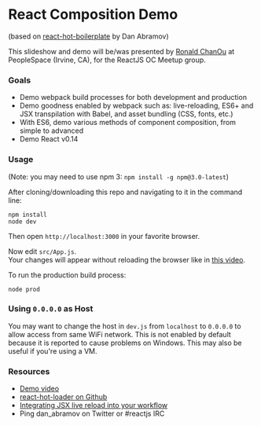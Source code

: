 React Composition Demo
======================

(based on [react-hot-boilerplate](http://github.com/gaearon/react-hot-boilerplate) by Dan Abramov)

This slideshow and demo will be/was presented by [Ronald ChanOu](http://twitter.com/ronaldchanou)
at PeopleSpace (Irvine, CA), for the ReactJS OC Meetup group.

### Goals

* Demo webpack build processes for both development and production
* Demo goodness enabled by webpack such as: live-reloading, ES6+ and JSX transpilation with Babel, and asset bundling (CSS, fonts, etc.)
* With ES6, demo various methods of component composition, from simple to advanced
* Demo React v0.14

### Usage

(Note: you may need to use npm 3: `npm install -g npm@3.0-latest`)

After cloning/downloading this repo and navigating to it in the command line:
```
npm install
node dev
```
Then open `http://localhost:3000` in your favorite browser.

Now edit `src/App.js`.  
Your changes will appear without reloading the browser like in [this video](http://vimeo.com/100010922).

To run the production build process:
```
node prod
```

### Using `0.0.0.0` as Host

You may want to change the host in `dev.js` from `localhost` to `0.0.0.0` to allow access from same WiFi network. This is not enabled by default because it is reported to cause problems on Windows. This may also be useful if you're using a VM.

### Resources

* [Demo video](http://vimeo.com/100010922)
* [react-hot-loader on Github](https://github.com/gaearon/react-hot-loader)
* [Integrating JSX live reload into your workflow](http://gaearon.github.io/react-hot-loader/getstarted/)
* Ping dan_abramov on Twitter or #reactjs IRC
